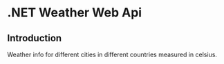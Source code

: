 # .NET Weather Web Api

## Introduction

Weather info for different cities in different countries measured in celsius.
